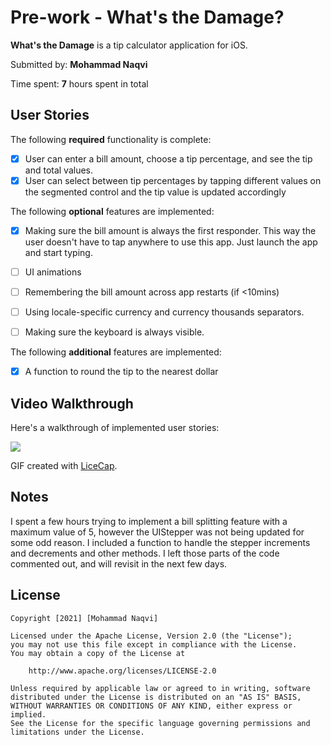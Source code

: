 # Pre-work - What's the Damage?

**What's the Damage** is a tip calculator application for iOS.

Submitted by: **Mohammad Naqvi**

Time spent: **7** hours spent in total

## User Stories

The following **required** functionality is complete:

* [x] User can enter a bill amount, choose a tip percentage, and see the tip and total values.
* [x] User can select between tip percentages by tapping different values on the segmented control and the tip value is updated accordingly

The following **optional** features are implemented:

* [x] Making sure the bill amount is always the first responder. This way the user doesn't have to tap anywhere to use this app. Just launch the app and start typing.
* [ ] UI animations
* [ ] Remembering the bill amount across app restarts (if <10mins)
* [ ] Using locale-specific currency and currency thousands separators.
* [ ] Making sure the keyboard is always visible. 


The following **additional** features are implemented:

- [x] A function to round the tip to the nearest dollar 

## Video Walkthrough

Here's a walkthrough of implemented user stories:


![](https://i.imgur.com/U6IqYOb.gif)


GIF created with [LiceCap](http://www.cockos.com/licecap/).

## Notes

I spent a few hours trying to implement a bill splitting feature with a maximum value of 5, however the UIStepper was not being updated for some odd reason. I included a function to handle the stepper increments and decrements and other methods. I left those parts of the code commented out, and will revisit in the next few days. 

## License

    Copyright [2021] [Mohammad Naqvi]

    Licensed under the Apache License, Version 2.0 (the "License");
    you may not use this file except in compliance with the License.
    You may obtain a copy of the License at

        http://www.apache.org/licenses/LICENSE-2.0

    Unless required by applicable law or agreed to in writing, software
    distributed under the License is distributed on an "AS IS" BASIS,
    WITHOUT WARRANTIES OR CONDITIONS OF ANY KIND, either express or implied.
    See the License for the specific language governing permissions and
    limitations under the License.

